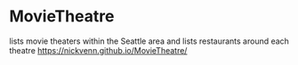# MovieTheatre
lists movie theaters within the Seattle area and lists restaurants around each theatre
https://nickvenn.github.io/MovieTheatre/

